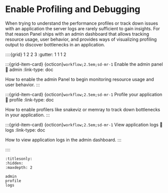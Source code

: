 # Enable Profiling and Debugging

When trying to understand the performance profiles or track down issues with an application the server logs are rarely sufficient to gain insights. For that reason Panel ships with an admin dashboard that allows tracking resource usage, user behavior, and provides ways of visualizing profiling output to discover bottlenecks in an application.

::::{grid} 1 2 2 3
:gutter: 1 1 1 2

:::{grid-item-card} {octicon}`workflow;2.5em;sd-mr-1` Enable the admin panel
:link: admin
:link-type: doc

How to enable the admin Panel to begin monitoring resource usage and user behavior.
:::

:::{grid-item-card} {octicon}`workflow;2.5em;sd-mr-1` Profile your application
:link: profile
:link-type: doc

How to enable profilers like snakeviz or memray to track down bottlenecks in your application.
:::

:::{grid-item-card} {octicon}`workflow;2.5em;sd-mr-1` View application logs
:link: logs
:link-type: doc

How to view application logs in the admin dashboard.
:::

::::

```{toctree}
:titlesonly:
:hidden:
:maxdepth: 2

admin
profile
logs
```
